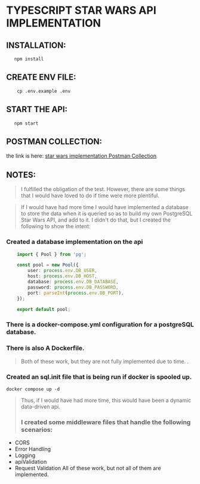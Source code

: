 # TYPESCRIPT STAR WARS API IMPLEMENTATION

## INSTALLATION:
 ```terminal
    npm install
 ```

## CREATE ENV FILE:
```terminal
    cp .env.example .env
```
## START THE API:
 ```terminal
    npm start
 ```

## POSTMAN COLLECTION:
the link is here: [star wars implementation Postman Collection](https://api.postman.com/collections/2382474-52a0d4bd-0ac3-429b-9f10-d780a5996ca7?access_key=PMAT-01GQX9HCGJY3N9VHAXRC45SHZ3)

## NOTES: 
> I fulfilled the obligation of the test.  However, there are some things that I would have loved to do if time were more plentiful.

> If I would have had more time I would have implemented a database to store the data when it is queried so as
> to build my own PostgreSQL Star Wars API, and add to it.  I didn't do that, but I created the following to show the intent: 
### Created a database implementation on the api
```typescript
    import { Pool } from 'pg';

    const pool = new Pool({
        user: process.env.DB_USER,
        host: process.env.DB_HOST,
        database: process.env.DB_DATABASE,
        password: process.env.DB_PASSWORD,
        port: parseInt(process.env.DB_PORT),
    });

    export default pool;
```
### There is a docker-compose.yml configuration for a postgreSQL database.
### There is also A Dockerfile. 
> Both of these work, but they are not fully implemented due to time. . 

### Created an sql.init file that is being run if docker is spooled up. 
 ```terminal 
docker compose up -d
```

>Thus, if I would have had more time, this would have been a dynamic data-driven api.
>### I created some middleware files that handle the following scenarios: 
- CORS
- Error Handling
- Logging
- apiValidation
- Request Validation
All of these work, but not all of them are implemented.
